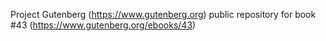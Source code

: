 Project Gutenberg (https://www.gutenberg.org) public repository for
book #43 (https://www.gutenberg.org/ebooks/43)

